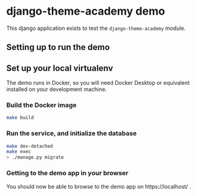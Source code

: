 # django-theme-academy demo

This django application exists to test the `django-theme-academy` module.

## Setting up to run the demo

## Set up your local virtualenv

The demo runs in Docker, so you will need Docker Desktop or equivalent installed
on your development machine.

### Build the Docker image

```bash
make build
```

### Run the service, and initialize the database

```bash
make dev-detached
make exec
> ./manage.py migrate
```

### Getting to the demo app in your browser

You should now be able to browse to the demo app on https://localhost/ .
